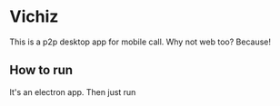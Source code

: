 # Vichiz

This is a p2p desktop app for mobile call. Why not web too? Because!

## How to run
It's an electron app. Then just run 
